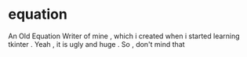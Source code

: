 # equation
An Old Equation Writer of mine , which i created when i started learning tkinter . Yeah , it is ugly and huge . So , don't mind that

